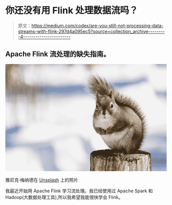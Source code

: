 # 你还没有用 Flink 处理数据流吗？

> 原文：<https://medium.com/codex/are-you-still-not-processing-data-streams-with-flink-297d4a095ec5?source=collection_archive---------4----------------------->

## Apache Flink 流处理的缺失指南。

![](img/cd3fc2ed1e19ace17fa908a28fb8ca12.png)

雅尼克·梅纳德在 [Unsplash](https://unsplash.com?utm_source=medium&utm_medium=referral) 上的照片

我最近开始用 Apache Flink 学习流处理。我已经使用过 Apache Spark 和 Hadoop(大数据处理工具),所以我希望我能很快学会 Flink。